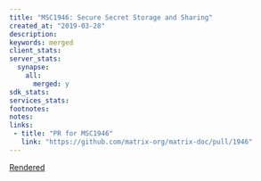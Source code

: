 ```yaml
---
title: "MSC1946: Secure Secret Storage and Sharing"
created_at: "2019-03-28"
description:
keywords: merged
client_stats:
server_stats:
  synapse:
    all:
      merged: y
sdk_stats:
services_stats:
footnotes:
notes:
links:
 - title: "PR for MSC1946"
   link: "https://github.com/matrix-org/matrix-doc/pull/1946"
---
```

[Rendered](https://github.com/uhoreg/matrix-doc/blob/ssss/proposals/1946-secure_server-side_storage.md)
